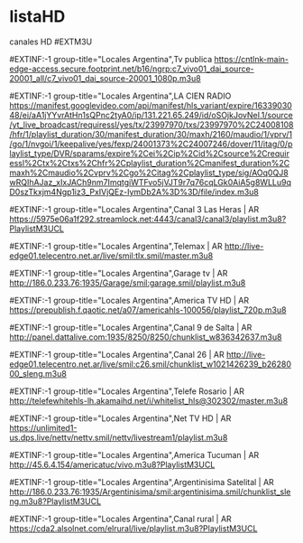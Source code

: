 # listaHD
canales HD
#EXTM3U

#EXTINF:-1 group-title="Locales Argentina",Tv publica
https://cntlnk-main-edge-access.secure.footprint.net/b16/ngrp:c7_vivo01_dai_source-20001_all/c7_vivo01_dai_source-20001_1080p.m3u8

#EXTINF:-1 group-title="Locales Argentina",LA CIEN RADIO
https://manifest.googlevideo.com/api/manifest/hls_variant/expire/1633903048/ei/aA1jYYvrAtHn1sQPnc2tyA0/ip/131.221.65.249/id/oSOjkJovNeI.1/source/yt_live_broadcast/requiressl/yes/tx/23997970/txs/23997970%2C24008108/hfr/1/playlist_duration/30/manifest_duration/30/maxh/2160/maudio/1/vprv/1/go/1/nvgoi/1/keepalive/yes/fexp/24001373%2C24007246/dover/11/itag/0/playlist_type/DVR/sparams/expire%2Cei%2Cip%2Cid%2Csource%2Crequiressl%2Ctx%2Ctxs%2Chfr%2Cplaylist_duration%2Cmanifest_duration%2Cmaxh%2Cmaudio%2Cvprv%2Cgo%2Citag%2Cplaylist_type/sig/AOq0QJ8wRQIhAJaz_xIxJACh9nm7ImqtgiWTFvo5jVJT9r7q76cqLGk0AiA5g8WLLu9qD0szTkxjm4Ngp1iz3_PxIVjQEz-IymDb2A%3D%3D/file/index.m3u8

#EXTINF:-1 group-title="Locales Argentina",Canal 3 Las Heras  | AR
https://5975e06a1f292.streamlock.net:4443/canal3/canal3/playlist.m3u8?PlaylistM3UCL

#EXTINF:-1 group-title="Locales Argentina",Telemax  | AR
http://live-edge01.telecentro.net.ar/live/smil:tlx.smil/master.m3u8

#EXTINF:-1 group-title="Locales Argentina",Garage tv  | AR
http://186.0.233.76:1935/Garage/smil:garage.smil/playlist.m3u8

#EXTINF:-1 group-title="Locales Argentina",America TV HD  | AR
https://prepublish.f.qaotic.net/a07/americahls-100056/playlist_720p.m3u8

#EXTINF:-1 group-title="Locales Argentina",Canal 9 de Salta  | AR
http://panel.dattalive.com:1935/8250/8250/chunklist_w836342637.m3u8

#EXTINF:-1 group-title="Locales Argentina",Canal 26  | AR
http://live-edge01.telecentro.net.ar/live/smil:c26.smil/chunklist_w1021426239_b2628000_sleng.m3u8

#EXTINF:-1 group-title="Locales Argentina",Telefe Rosario  | AR
http://telefewhitehls-lh.akamaihd.net/i/whitelist_hls@302302/master.m3u8

#EXTINF:-1 group-title="Locales Argentina",Net TV HD  | AR
https://unlimited1-us.dps.live/nettv/nettv.smil/nettv/livestream1/playlist.m3u8

#EXTINF:-1 group-title="Locales Argentina",America Tucuman  | AR
http://45.6.4.154/americatuc/vivo.m3u8?PlaylistM3UCL

#EXTINF:-1 group-title="Locales Argentina",Argentinisima Satelital  | AR
http://186.0.233.76:1935/Argentinisima/smil:argentinisima.smil/chunklist_sleng.m3u8?PlaylistM3UCL

#EXTINF:-1 group-title="Locales Argentina",Canal rural  | AR
https://cda2.alsolnet.com/elrural/live/playlist.m3u8?PlaylistM3UCL

